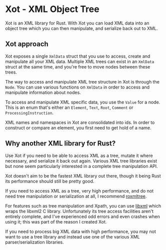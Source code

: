 # Xot - XML Object Tree

Xot is an XML library for Rust. With Xot you can load XML data into an object
tree which you can then manipulate, and serialize back out to XML.

## Xot approach

Xot exposes a single `XmlData` struct that you use to access, create and
manipulate all your XML data. Multiple XML trees can exist in an `XmlData`
struct at the same time, and you're free to move nodes between these trees.

The way to access and manipulate XML tree structure in Xot is through the
`Node`. You can use various functions on `XmlData` in order to access and
manipulate information about nodes.

To access and manipulate XML specific data, you use the `Value` for a node.
This is an enum that's either an `Element`, `Text`, `Root`, `Comment` or
`ProcessingInstruction`.

XML names and namespaces in Xot are consolidated into ids. In order to
construct or compare an element, you first need to get hold of a name.

## Why another XML library for Rust?

Use Xot if you need to be able to access XML as a tree, mutate it where
necessary, and serialize it back out again. Various XML tree libraries exist
but none seem particularly interested in a complete tree manipulation API.

Xot doesn't aim to be the fastest XML library out there, though it being Rust
its performance should still be pretty good.

If you need to access XML as a tree, very high performance, and do not need
tree manipulation or serialization at all, I recommend
[roxmltree](https://github.com/RazrFalcon/roxmltree).

For features such as tree manipulation and Xpath, you can use
[libxml](https://github.com/KWARC/rust-libxml) which wraps the libxml2 C
library. Unfortunately its tree access facilities aren't entirely complete, and
I've experienced odd errors and even crashes when using it; this was part of
the reason I created Xot.

If you need to process big XML data with high performance, you may not want to
use a tree library and instead use one of the various XML parser/serialization
libraries.
